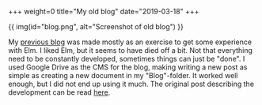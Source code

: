 +++
weight=0
title="My old blog"
date="2019-03-18"
+++

{{ img(id="blog.png", alt="Screenshot of old blog") }}

My [previous blog](https://blog.sverre.me) was made mostly as an exercise to get some experience with Elm. <!-- more --> I liked Elm, but it seems to have died off a bit. Not that everything need to be constantly developed, sometimes things can just be "done". I used Google Drive as the CMS for the blog, making writing a new post as simple as creating a new document in my "Blog"-folder. It worked well enough, but I did not end up using it much. The original post describing the development can be read [here](https://blog.sverre.me/post/1QOwy9tcS4NyC4wAMCdiJWgoTb8H23f7Li5az8vqopBw).
